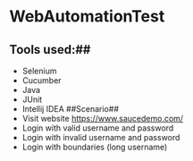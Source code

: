 # WebAutomationTest
## Tools used:##
- Selenium
- Cucumber
- Java
- JUnit
- Intellij IDEA
##Scenario##
- Visit website https://www.saucedemo.com/
- Login with valid username and password
- Login with invalid username and password 
- Login with boundaries (long username)
